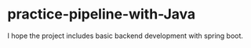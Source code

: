 # practice-pipeline-with-Java
I hope the project includes basic backend development with spring boot.
